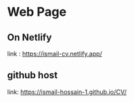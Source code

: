 # Web Page
## On Netlify
link : https://ismail-cv.netlify.app/
## github host
link: https://ismail-hossain-1.github.io/CV/
